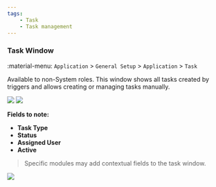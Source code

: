 ```yaml
---
tags: 
    - Task 
    - Task management
---
```


### Task Window
:material-menu: `Application` > `General Setup` > `Application` > `Task`

Available to non-System roles. This window shows all tasks created by triggers and allows creating or managing tasks manually.

![](../../../../assets/developer-guide/etendo-classic/bundles/platform/task/image-20250606-132823.png)
![](../../../../assets/developer-guide/etendo-classic/bundles/platform/task/image-20250603-163503.png)

**Fields to note:**

- **Task Type**
- **Status**
- **Assigned User**
- **Active**

> Specific modules may add contextual fields to the task window.

![](../../../../assets/developer-guide/etendo-classic/bundles/platform/task/image-20250603-163223.png)